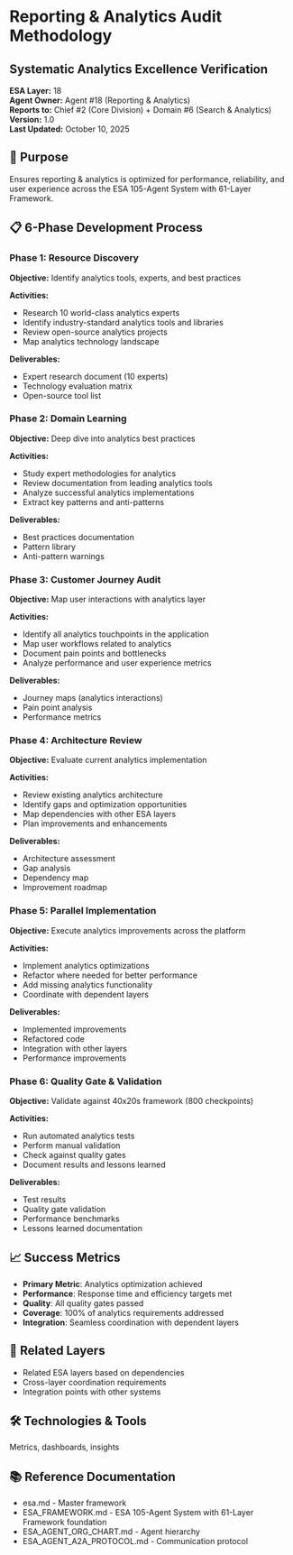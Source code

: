 # Reporting & Analytics Audit Methodology
## Systematic Analytics Excellence Verification

**ESA Layer:** 18  
**Agent Owner:** Agent #18 (Reporting & Analytics)  
**Reports to:** Chief #2 (Core Division) + Domain #6 (Search & Analytics)  
**Version:** 1.0  
**Last Updated:** October 10, 2025

## 🎯 Purpose
Ensures reporting & analytics is optimized for performance, reliability, and user experience across the ESA 105-Agent System with 61-Layer Framework.

## 📋 6-Phase Development Process

### Phase 1: Resource Discovery
**Objective:** Identify analytics tools, experts, and best practices

**Activities:**
- Research 10 world-class analytics experts
- Identify industry-standard analytics tools and libraries
- Review open-source analytics projects
- Map analytics technology landscape

**Deliverables:**
- Expert research document (10 experts)
- Technology evaluation matrix
- Open-source tool list

### Phase 2: Domain Learning
**Objective:** Deep dive into analytics best practices

**Activities:**
- Study expert methodologies for analytics
- Review documentation from leading analytics tools
- Analyze successful analytics implementations
- Extract key patterns and anti-patterns

**Deliverables:**
- Best practices documentation
- Pattern library
- Anti-pattern warnings

### Phase 3: Customer Journey Audit
**Objective:** Map user interactions with analytics layer

**Activities:**
- Identify all analytics touchpoints in the application
- Map user workflows related to analytics
- Document pain points and bottlenecks
- Analyze performance and user experience metrics

**Deliverables:**
- Journey maps (analytics interactions)
- Pain point analysis
- Performance metrics

### Phase 4: Architecture Review
**Objective:** Evaluate current analytics implementation

**Activities:**
- Review existing analytics architecture
- Identify gaps and optimization opportunities
- Map dependencies with other ESA layers
- Plan improvements and enhancements

**Deliverables:**
- Architecture assessment
- Gap analysis
- Dependency map
- Improvement roadmap

### Phase 5: Parallel Implementation
**Objective:** Execute analytics improvements across the platform

**Activities:**
- Implement analytics optimizations
- Refactor where needed for better performance
- Add missing analytics functionality
- Coordinate with dependent layers

**Deliverables:**
- Implemented improvements
- Refactored code
- Integration with other layers
- Performance improvements

### Phase 6: Quality Gate & Validation
**Objective:** Validate against 40x20s framework (800 checkpoints)

**Activities:**
- Run automated analytics tests
- Perform manual validation
- Check against quality gates
- Document results and lessons learned

**Deliverables:**
- Test results
- Quality gate validation
- Performance benchmarks
- Lessons learned documentation

## 📈 Success Metrics
- **Primary Metric**: Analytics optimization achieved
- **Performance**: Response time and efficiency targets met
- **Quality**: All quality gates passed
- **Coverage**: 100% of analytics requirements addressed
- **Integration**: Seamless coordination with dependent layers

## 🔗 Related Layers
- Related ESA layers based on dependencies
- Cross-layer coordination requirements
- Integration points with other systems

## 🛠️ Technologies & Tools
Metrics, dashboards, insights

## 📚 Reference Documentation
- esa.md - Master framework
- ESA_FRAMEWORK.md - ESA 105-Agent System with 61-Layer Framework foundation
- ESA_AGENT_ORG_CHART.md - Agent hierarchy
- ESA_AGENT_A2A_PROTOCOL.md - Communication protocol
